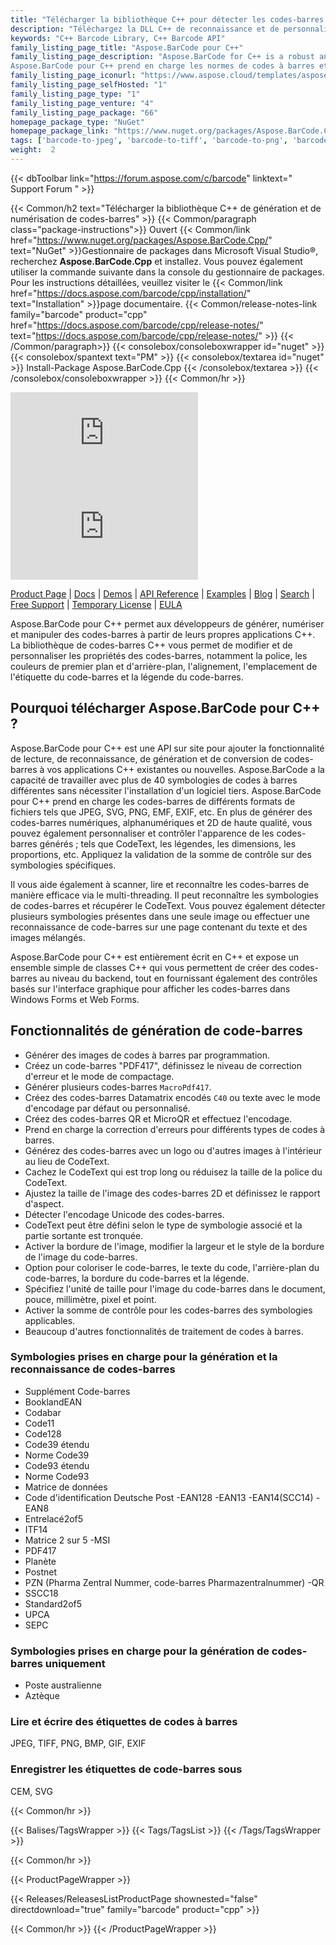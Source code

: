 ```yaml
---
title: "Télécharger la bibliothèque C++ pour détecter les codes-barres | API Aspose.BarCode"
description: "Téléchargez la DLL C++ de reconnaissance et de personnalisation des codes-barres qui vous permet de développer et de personnaliser des codes-barres prenant en charge les symbologies de codes-barres numériques, alphanumériques et 2D."
keywords: "C++ Barcode Library, C++ Barcode API"
family_listing_page_title: "Aspose.BarCode pour C++"
family_listing_page_description: "Aspose.BarCode for C++ is a robust and reliable barcode generation and recognition library, written in C++14, it allows developers to quickly and easily add barcode generation and recognition functionality to their applications.
Aspose.BarCode pour C++ prend en charge les normes de codes à barres et les spécifications de codes à barres les plus établies. Il a la capacité d'exporter vers plusieurs formats d'image, notamment : BMP, GIF, JPEG, PNG, TIFF et SVG."
family_listing_page_iconurl: "https://www.aspose.cloud/templates/aspose/App_Themes/V3/images/barcode/272x272/aspose_barcode-for-cpp-min.png"
family_listing_page_selfHosted: "1"
family_listing_page_type: "1"
family_listing_page_venture: "4"
family_listing_page_package: "66"
homepage_package_type: "NuGet"
homepage_package_link: "https://www.nuget.org/packages/Aspose.BarCode.Cpp"
tags: ['barcode-to-jpeg', 'barcode-to-tiff', 'barcode-to-png', 'barcode-to-bmp', 'barcode-to-gif', 'barcode-to-exif', 'barcode-to-emf', 'barcode-to-svg']
weight:  2
---
```


{{< dbToolbar link="https://forum.aspose.com/c/barcode" linktext=" Support Forum " >}}

{{< Common/h2 text="Télécharger la bibliothèque C++ de génération et de numérisation de codes-barres"  >}}
{{< Common/paragraph class="package-instructions">}}
Ouvert
{{< Common/link href="https://www.nuget.org/packages/Aspose.BarCode.Cpp/" text="NuGet"  >}}Gestionnaire de packages dans Microsoft Visual Studio®, recherchez <b>Aspose.BarCode.Cpp</b> et installez. Vous pouvez également utiliser la commande suivante dans la console du gestionnaire de packages. Pour les instructions détaillées, veuillez visiter le
{{< Common/link href="https://docs.aspose.com/barcode/cpp/installation/" text="Installation"  >}}page documentaire.
{{< Common/release-notes-link family="barcode" product="cpp" href="https://docs.aspose.com/barcode/cpp/release-notes/" text="https://docs.aspose.com/barcode/cpp/release-notes/"  >}}
{{< /Common/paragraph>}}
{{< consolebox/consoleboxwrapper id="nuget" >}}
       {{< consolebox/spantext text="PM" >}}
       {{< consolebox/textarea id="nuget" >}} Install-Package Aspose.BarCode.Cpp {{< /consolebox/textarea >}}
{{< /consolebox/consoleboxwrapper >}}
{{< Common/hr >}}

![Nuget](https://img.shields.io/nuget/v/Aspose.BarCode.Cpp) ![Nuget](https://img.shields.io/nuget/dt/Aspose.BarCode.Cpp?label=nuget%20downloads)

[Product Page](https://products.aspose.com/barcode/cpp/) | [Docs](https://docs.aspose.com/barcode/cpp/) | [Demos](https://products.aspose.app/barcode/family) | [API Reference](https://reference.aspose.com/barcode/cpp) | [Examples](https://github.com/aspose-barcode/Aspose.Barcode-for-C) | [Blog](https://blog.aspose.com/category/barcode/) | [Search](https://search.aspose.com/) | [Free Support](https://forum.aspose.com/c/barcode) | [Temporary License](https://purchase.aspose.com/temporary-license) | [EULA](https://about.aspose.com/legal/eula/)

Aspose.BarCode pour C++ permet aux développeurs de générer, numériser et manipuler des codes-barres à partir de leurs propres applications C++. La bibliothèque de codes-barres C++ vous permet de modifier et de personnaliser les propriétés des codes-barres, notamment la police, les couleurs de premier plan et d'arrière-plan, l'alignement, l'emplacement de l'étiquette du code-barres et la légende du code-barres.

## Pourquoi télécharger Aspose.BarCode pour C++ ?

Aspose.BarCode pour C++ est une API sur site pour ajouter la fonctionnalité de lecture, de reconnaissance, de génération et de conversion de codes-barres à vos applications C++ existantes ou nouvelles. Aspose.BarCode a la capacité de travailler avec plus de 40 symbologies de codes à barres différentes sans nécessiter l'installation d'un logiciel tiers. Aspose.BarCode pour C++ prend en charge les codes-barres de différents formats de fichiers tels que JPEG, SVG, PNG, EMF, EXIF, etc. En plus de générer des codes-barres numériques, alphanumériques et 2D de haute qualité, vous pouvez également personnaliser et contrôler l'apparence de les codes-barres générés ; tels que CodeText, les légendes, les dimensions, les proportions, etc. Appliquez la validation de la somme de contrôle sur des symbologies spécifiques.

Il vous aide également à scanner, lire et reconnaître les codes-barres de manière efficace via le multi-threading. Il peut reconnaître les symbologies de codes-barres et récupérer le CodeText. Vous pouvez également détecter plusieurs symbologies présentes dans une seule image ou effectuer une reconnaissance de code-barres sur une page contenant du texte et des images mélangés.

Aspose.BarCode pour C++ est entièrement écrit en C++ et expose un ensemble simple de classes C++ qui vous permettent de créer des codes-barres au niveau du backend, tout en fournissant également des contrôles basés sur l'interface graphique pour afficher les codes-barres dans Windows Forms et Web Forms.

## Fonctionnalités de génération de code-barres

- Générer des images de codes à barres par programmation.
- Créez un code-barres "PDF417", définissez le niveau de correction d'erreur et le mode de compactage.
- Générer plusieurs codes-barres `MacroPdf417`.
- Créez des codes-barres Datamatrix encodés `C40` ou texte avec le mode d'encodage par défaut ou personnalisé.
- Créez des codes-barres QR et MicroQR et effectuez l'encodage.
- Prend en charge la correction d'erreurs pour différents types de codes à barres.
- Générez des codes-barres avec un logo ou d'autres images à l'intérieur au lieu de CodeText.
- Cachez le CodeText qui est trop long ou réduisez la taille de la police du CodeText.
- Ajustez la taille de l'image des codes-barres 2D et définissez le rapport d'aspect.
- Détecter l'encodage Unicode des codes-barres.
- CodeText peut être défini selon le type de symbologie associé et la partie sortante est tronquée.
- Activer la bordure de l'image, modifier la largeur et le style de la bordure de l'image du code-barres.
- Option pour coloriser le code-barres, le texte du code, l'arrière-plan du code-barres, la bordure du code-barres et la légende.
- Spécifiez l'unité de taille pour l'image du code-barres dans le document, pouce, millimètre, pixel et point.
- Activer la somme de contrôle pour les codes-barres des symbologies applicables.
- Beaucoup d'autres fonctionnalités de traitement de codes à barres.

### Symbologies prises en charge pour la génération et la reconnaissance de codes-barres

- Supplément Code-barres
- BooklandEAN
- Codabar
- Code11
- Code128
- Code39 étendu
- Norme Code39
- Code93 étendu
- Norme Code93
- Matrice de données
- Code d'identification Deutsche Post
-EAN128
-EAN13
-EAN14(SCC14)
-EAN8
- Entrelacé2of5
- ITF14
- Matrice 2 sur 5
-MSI
- PDF417
- Planète
- Postnet
- PZN (Pharma Zentral Nummer, code-barres Pharmazentralnummer)
-QR
- SSCC18
- Standard2of5
- UPCA
- SEPC

### Symbologies prises en charge pour la génération de codes-barres uniquement

- Poste australienne
- Aztèque

### Lire et écrire des étiquettes de codes à barres

JPEG, TIFF, PNG, BMP, GIF, EXIF

### Enregistrer les étiquettes de code-barres sous

CEM, SVG

{{< Common/hr >}}

{{< Balises/TagsWrapper >}}
 {{< Tags/TagsList >}}
{{< /Tags/TagsWrapper >}}

{{< Common/hr >}}

{{< ProductPageWrapper >}}
<!-- ReleasesListProductPage-->
   {{< Releases/ReleasesListProductPage shownested="false"  directdownload="true" family="barcode" product="cpp" >}}
<!-- /ReleasesListProductPage-->
{{< Common/hr >}}
{{< /ProductPageWrapper >}}

